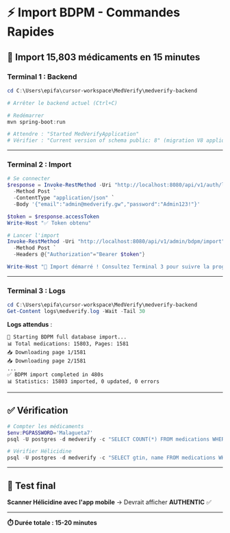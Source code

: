 # ⚡ Import BDPM - Commandes Rapides

## 🎯 Import 15,803 médicaments en 15 minutes

### **Terminal 1 : Backend**

```powershell
cd C:\Users\epifa\cursor-workspace\MedVerify\medverify-backend

# Arrêter le backend actuel (Ctrl+C)

# Redémarrer
mvn spring-boot:run

# Attendre : "Started MedVerifyApplication"
# Vérifier : "Current version of schema public: 8" (migration V8 appliquée)
```

---

### **Terminal 2 : Import**

```powershell
# Se connecter
$response = Invoke-RestMethod -Uri "http://localhost:8080/api/v1/auth/login" `
  -Method Post `
  -ContentType "application/json" `
  -Body '{"email":"admin@medverify.gw","password":"Admin123!"}'

$token = $response.accessToken
Write-Host "✅ Token obtenu"

# Lancer l'import
Invoke-RestMethod -Uri "http://localhost:8080/api/v1/admin/bdpm/import" `
  -Method Post `
  -Headers @{"Authorization"="Bearer $token"}

Write-Host "🚀 Import démarré ! Consultez Terminal 3 pour suivre la progression"
```

---

### **Terminal 3 : Logs**

```powershell
cd C:\Users\epifa\cursor-workspace\MedVerify\medverify-backend
Get-Content logs\medverify.log -Wait -Tail 30
```

**Logs attendus** :

```
🚀 Starting BDPM full database import...
📊 Total medications: 15803, Pages: 1581
📥 Downloading page 1/1581
📥 Downloading page 2/1581
...
✅ BDPM import completed in 480s
📊 Statistics: 15803 imported, 0 updated, 0 errors
```

---

## ✅ Vérification

```powershell
# Compter les médicaments
$env:PGPASSWORD='Malagueta7'
psql -U postgres -d medverify -c "SELECT COUNT(*) FROM medications WHERE cip13 IS NOT NULL;"

# Vérifier Hélicidine
psql -U postgres -d medverify -c "SELECT gtin, name FROM medications WHERE cip13 = '3400922385624';"
```

---

## 🧪 Test final

**Scanner Hélicidine avec l'app mobile** → Devrait afficher **AUTHENTIC** ✅

---

**⏱️ Durée totale : 15-20 minutes**

